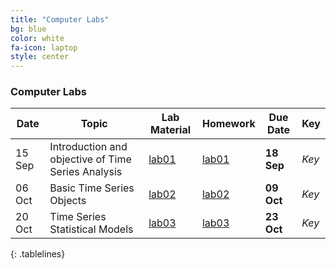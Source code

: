 ```yaml
---
title: "Computer Labs"
bg: blue
color: white
fa-icon: laptop
style: center
---
```


### Computer Labs

<style>
.tablelines table, .tablelines td, .tablelines th {
        border: 1px solid white; 
        align: center;
        padding: 2px 10px;
        }
.tablelines table {
  margin:auto;
}
</style>

| **Date** | **Topic** | **Lab Material** | **Homework** | **Due Date** | **Key** |
| --- | --- | --- | --- |--- | --- |
| 15 Sep | Introduction and objective of Time Series Analysis | [lab01](files/lab1_ts.pdf) | [lab01](files/lab1_ts.pdf) | **18 Sep** |*Key*|
| 06 Oct | Basic Time Series Objects | [lab02](files/lab_02.pdf) | [lab02](files/lab_02.pdf) | **09 Oct** |*Key*|
| 20 Oct | Time Series Statistical Models | [lab03](files/lab_04_05.pdf) | [lab03](files/lab_04_05.pdf) | **23 Oct** |*Key*|
{: .tablelines}
